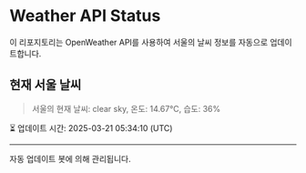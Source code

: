 
# Weather API Status

이 리포지토리는 OpenWeather API를 사용하여 서울의 날씨 정보를 자동으로 업데이트합니다.

## 현재 서울 날씨
> 서울의 현재 날씨: clear sky, 온도: 14.67°C, 습도: 36%

⏳ 업데이트 시간: 2025-03-21 05:34:10 (UTC)

---
자동 업데이트 봇에 의해 관리됩니다.
